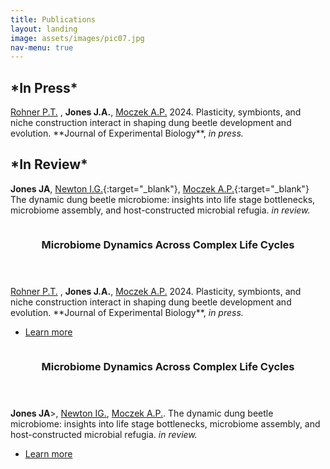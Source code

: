 ```yaml
---
title: Publications
layout: landing
image: assets/images/pic07.jpg
nav-menu: true
---
```


<!-- Main -->
<div id="main">

<!-- One -->
<h2 id="content">*In Press*</h2>
<p><a href="https://rohnerlab.biosci.ucsd.edu">Rohner P.T.</a> , <b>Jones J.A.</b>, <a href="https://ecoevodevo.com">Moczek A.P.</a> 2024. Plasticity, symbionts, and niche construction interact in shaping dung beetle development and evolution. **Journal of Experimental Biology**, <i>in press.</i> </p>

<!-- Two -->
<h2 id="content">*In Review*</h2>

**Jones JA**, [Newton I.G.](https://discogenome.wordpress.com){:target="_blank"}, [Moczek A.P.](https://ecoevodevo.com){:target="_blank"} The dynamic dung beetle microbiome: insights into life stage bottlenecks, microbiome assembly, and host-constructed microbial refugia. *in review.*

<div> 

<!-- Three -->
<section id="two" class="spotlights">
	<section>
		<a href="interests/dynamics.html" class="image">
			<img src="{% link assets/images/circle_graph.jpg %}" alt="" data-position="center center" />
		</a>
		<div class="content">
			<div class="inner">
				<header class="major">
					<h3>Microbiome Dynamics Across Complex Life Cycles</h3>
				</header>
				<p><a href="https://rohnerlab.biosci.ucsd.edu">Rohner P.T.</a> , <b>Jones J.A.</b>, <a href="https://ecoevodevo.com">Moczek A.P.</a> 2024. Plasticity, symbionts, and niche construction interact in shaping dung beetle development and evolution. **Journal of Experimental Biology**, <i>in press.</i> </p>
				<ul class="actions">
					<li><a href="interests/dynamics.html" class="button">Learn more</a></li>
				</ul>
			</div>
		</div>
	</section>
	<section>
		<a href="interests/dynamics.html" class="image">
			<img src="{% link assets/images/circle_graph.jpg %}" alt="" data-position="center center" />
		</a>
		<div class="content">
			<div class="inner">
				<header class="major">
					<h3>Microbiome Dynamics Across Complex Life Cycles</h3>
				</header>
				<b>Jones JA</b>>, <a href="https://discogenome.wordpress.com">Newton IG.</a>, <a href="https://ecoevodevo.com">Moczek A.P.</a>. The dynamic dung beetle microbiome: insights into life stage bottlenecks, microbiome assembly, and host-constructed microbial refugia. <i>in review.</i>
				<ul class="actions">
					<li><a href="interests/dynamics.html" class="button">Learn more</a></li>
				</ul>
			</div>
		</div>
	</section>
</section>


